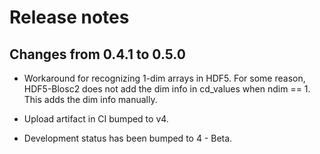 # Release notes

## Changes from 0.4.1 to 0.5.0

* Workaround for recognizing 1-dim arrays in HDF5. For some reason,
  HDF5-Blosc2 does not add the dim info in cd_values when ndim == 1.
  This adds the dim info manually.

* Upload artifact in CI bumped to v4.

* Development status has been bumped to 4 - Beta.
